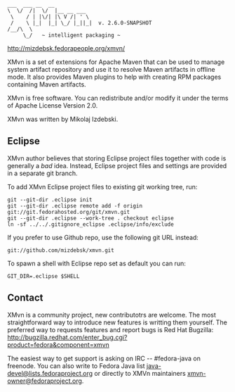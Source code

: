     ___  ___ __  __
    \  \/  /|  \/  |__ __ ___
     \    / | |\/| |\ V /| ' \
     /    \ |_|  |_| \_/ |_||_|  v. 2.6.0-SNAPSHOT
    /__/\  \
         \_/   ~ intelligent packaging ~

http://mizdebsk.fedorapeople.org/xmvn/

XMvn is a set of extensions for Apache Maven that can be used to
manage system artifact repository and use it to resolve Maven
artifacts in offline mode. It also provides Maven plugins to help with
creating RPM packages containing Maven artifacts.

XMvn is free software. You can redistribute and/or modify it under the
terms of Apache License Version 2.0.

XMvn was written by Mikolaj Izdebski.

Eclipse
-------

XMvn author believes that storing Eclipse project files together with
code is generally a *bad* idea.  Instead, Eclipse project files and
settings are provided in a separate git branch.

To add XMvn Eclipse project files to existing git working tree, run:

    git --git-dir .eclipse init
    git --git-dir .eclipse remote add -f origin git://git.fedorahosted.org/git/xmvn.git
    git --git-dir .eclipse --work-tree . checkout eclipse
    ln -sf ../../.gitignore_eclipse .eclipse/info/exclude

If you prefer to use Github repo, use the following git URL instead:

    git://github.com/mizdebsk/xmvn.git

To spawn a shell with Eclipse repo set as default you can run:

    GIT_DIR=.eclipse $SHELL


Contact
-------

XMvn is a community project, new contributotrs are welcome. The most
straightforward way to introduce new features is writting them yourself.
The preferred way to requests features and report bugs is Red Hat Bugzilla:
  http://bugzilla.redhat.com/enter_bug.cgi?product=fedora&component=xmvn

The easiest way to get support is asking on IRC -- #fedora-java on freenode.
You can also write to Fedora Java list <java-devel@lists.fedoraproject.org>
or directly to XMVn maintainers <xmvn-owner@fedoraproject.org>.

